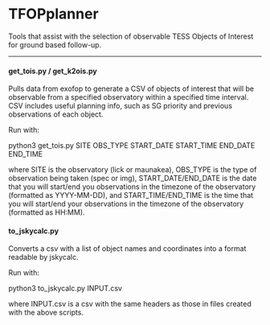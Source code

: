 # TFOPplanner
Tools that assist with the selection of observable TESS Objects of Interest for ground based follow-up. 
___________________________________
#### get_tois.py / get_k2ois.py
Pulls data from exofop to generate a CSV of objects of interest that will be observable from a specified observatory within a specified time interval. CSV includes useful planning info, such as SG priority and previous observations of each object.

Run with: 

python3 get_tois.py SITE OBS_TYPE START_DATE START_TIME END_DATE END_TIME

where SITE is the observatory (lick or maunakea), OBS_TYPE is the type of observation being taken (spec or img), START_DATE/END_DATE is the date that you will start/end you observations in the timezone of the observatory (formatted as YYYY-MM-DD), and START_TIME/END_TIME is the time that you will start/end your observations in the timezone of the observatory (formatted as HH:MM).

#### to_jskycalc.py
Converts a csv with a list of object names and coordinates into a format readable by jskycalc.

Run with:

python3 to_jskycalc.py INPUT.csv

where INPUT.csv is a csv with the same headers as those in files created with the above scripts.
